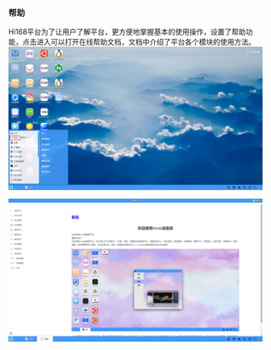 ### 帮助
Hi168平台为了让用户了解平台，更方便地掌握基本的使用操作，设置了帮助功能，点击进入可以打开在线帮助文档，文档中介绍了平台各个模块的使用方法。
![alt text](./desktopcentor08.png)

![alt text](./desktopcentor09.png)